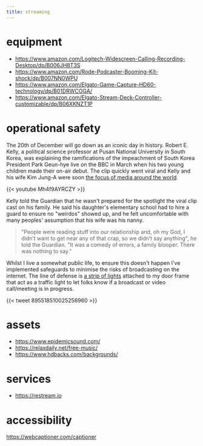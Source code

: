 ```yaml
---
title: streaming
---
```




# equipment

* https://www.amazon.com/Logitech-Widescreen-Calling-Recording-Desktop/dp/B006JH8T3S
* https://www.amazon.com/Rode-Podcaster-Booming-Kit-shock/dp/B007NN0WPU
* https://www.amazon.com/Elgato-Game-Capture-HD60-technology/dp/B01DRWCOGA/
* https://www.amazon.com/Elgato-Stream-Deck-Controller-customizable/dp/B06XKNZT1P

# operational safety

The 20th of December will go down as an iconic day in history. Robert E. Kelly, a political science professor at Pusan National University in South Korea, was explaining the ramifications of the impeachment of South Korea President Park Geun-hye live on the BBC in March when his two young children made their on-air debut. The clip quickly went viral and Kelly and his wife Kim Jung-A were soon [the focus of media around the world](https://www.usatoday.com/story/news/nation-now/2017/12/20/bbc-dad-robert-kelly-thought-his-career-over-after-kids-hilariously-interrupted-live-interview/968226001/). 

{{< youtube Mh4f9AYRCZY >}}

Kelly told the Guardian that he wasn't prepared for the spotlight the viral clip cast on his family. He said his daughter's elementary school had to hire a guard to ensure no "weirdos" showed up, and he felt uncomfortable with many peoples' assumption that his wife was his nanny. 

> "People were reading stuff into our relationship and, oh my God, I didn’t want to get near any of that crap, so we didn’t say anything", he told the Guardian. "It was a comedy of errors, a family blooper. There was nothing to say."

Whilst I live a somewhat public life, to ensure this doesn't happen I've implemented safeguards to minimise the risks of broadcasting on the internet. The line of defense is [a strip of lights](https://www.amazon.com/Philips-Ambiance-LightStrip-Compatible-Assistant/dp/B0167H33DU) attached to my door frame that act as a traffic light to let folks know if a broadcast or video call/meeting is in progress. 

{{< tweet 895518510025256960 >}}

# assets

* https://www.epidemicsound.com/
* https://relaxdaily.net/free-music/
* https://www.hdbacks.com/backgrounds/

# services

* https://restream.io

# accessibility

https://webcaptioner.com/captioner
